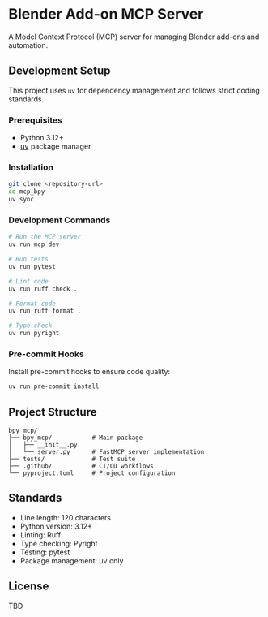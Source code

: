 # Blender Add-on MCP Server

A Model Context Protocol (MCP) server for managing Blender add-ons and automation.

## Development Setup

This project uses `uv` for dependency management and follows strict coding standards.

### Prerequisites

- Python 3.12+
- [uv](https://docs.astral.sh/uv/) package manager

### Installation

```bash
git clone <repository-url>
cd mcp_bpy
uv sync
```

### Development Commands

```bash
# Run the MCP server
uv run mcp dev

# Run tests
uv run pytest

# Lint code
uv run ruff check .

# Format code
uv run ruff format .

# Type check
uv run pyright
```

### Pre-commit Hooks

Install pre-commit hooks to ensure code quality:

```bash
uv run pre-commit install
```

## Project Structure

```
bpy_mcp/
├── bpy_mcp/           # Main package
│   ├── __init__.py
│   └── server.py      # FastMCP server implementation
├── tests/             # Test suite
├── .github/           # CI/CD workflows
└── pyproject.toml     # Project configuration
```

## Standards

- Line length: 120 characters
- Python version: 3.12+
- Linting: Ruff
- Type checking: Pyright
- Testing: pytest
- Package management: uv only

## License

TBD
